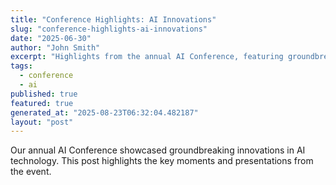 ```yaml
---
title: "Conference Highlights: AI Innovations"
slug: "conference-highlights-ai-innovations"
date: "2025-06-30"
author: "John Smith"
excerpt: "Highlights from the annual AI Conference, featuring groundbreaking innovations."
tags:
  - conference
  - ai
published: true
featured: true
generated_at: "2025-08-23T06:32:04.482187"
layout: "post"
---
```


Our annual AI Conference showcased groundbreaking innovations in AI technology. This post highlights the key moments and presentations from the event.